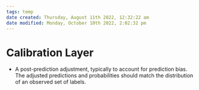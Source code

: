 ```yaml
---
tags: temp
date created: Thursday, August 11th 2022, 12:32:22 am
date modified: Monday, October 10th 2022, 2:02:32 pm
---
```


# Calibration Layer
- A post-prediction adjustment, typically to account for prediction bias. The adjusted predictions and probabilities should match the distribution of an observed set of labels.


